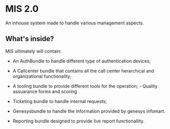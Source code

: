 MIS 2.0
========================

An inhouse system made to handle various management aspects.

What's inside?
--------------

MIS ultimately will contain:

  * An AuthBundle to handle different type of authentication devices;

  * A Callcenter bundle that contains all the call center herarchical and organizational functionality;

  * A tooling bundle to provide different tools for the operation;
        - Quality assuarance forms and scoring

  * Ticketing bundle to handle internal requests;

 * Genesysbundle to handle the information provided by genesys infomart.
  
 * Reporting bundle designed to provide live report functionallity.

